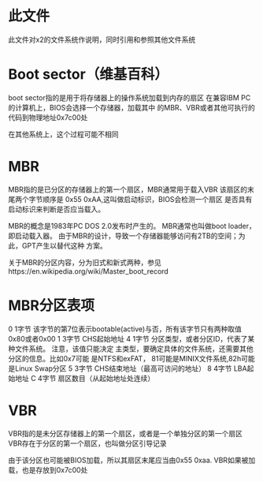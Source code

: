 # 此文件
此文件对x2的文件系统作说明，同时引用和参照其他文件系统

# Boot sector（维基百科）
boot sector指的是用于将存储器上的操作系统加载到内存的扇区
在兼容IBM PC的计算机上，BIOS会选择一个存储器，加载其中
的MBR、VBR或者其他可执行的代码到物理地址0x7c00处

在其他系统上，这个过程可能不相同

# MBR
MBR指的是已分区的存储器上的第一个扇区，MBR通常用于载入VBR
该扇区的末尾两个字节顺序是 0x55 0xAA,这叫做启动标识，BIOS会检测一个扇区
是否具有启动标识来判断是否应当载入。

MBR的概念是1983年PC DOS 2.0发布时产生的。
MBR通常也叫做boot loader，即启动载入器。
由于MBR的设计，导致一个存储器能够访问有2TB的空间；为此，GPT产生以替代这种
方案。

关于MBR的分区内容，分为旧式和新式两种，参见https://en.wikipedia.org/wiki/Master_boot_record

# MBR分区表项
0  1字节		该字节的第7位表示bootable(active)与否，所有该字节只有两种取值
				0x80或者0x00
1  3字节		CHS起始地址
4	1字节	分区类型，或者分区ID，代表了某种文件系统。 注意，该值只能决定
			主类型，要确定具体的文件系统，还需要其他分区的信息。比如0x7可能
			是NTFS和exFAT， 81可能是MINIX文件系统,82h可能是Linux Swap分区
5	3字节	CHS结束地址（最高可访问的地址）
8	4字节	LBA起始地址
C	4字节	扇区数目（从起始地址处连续）


# VBR
VBR指的是未分区存储器上的第一个扇区，或者是一个单独分区的第一个扇区
VBR存在于分区的第一个扇区，也叫做分区引导记录

由于该分区也可能被BIOS加载，所以其扇区末尾应当由0x55 0xaa.
VBR如果被加载，也是存放到0x7c00处
